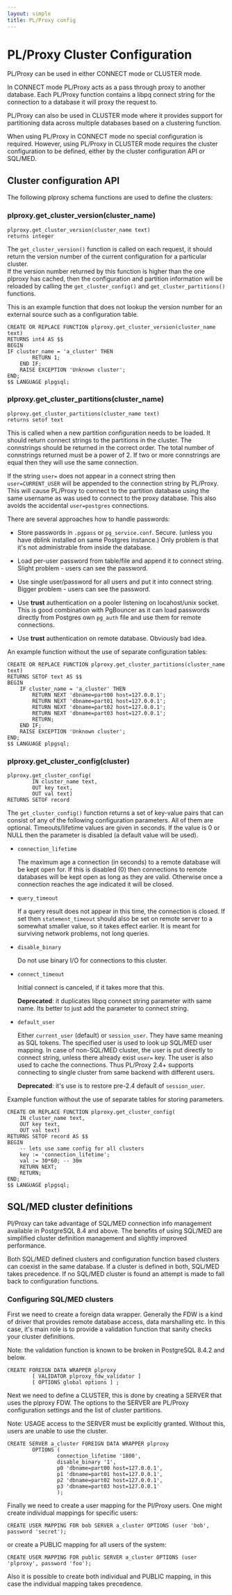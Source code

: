 ```yaml
---
layout: simple
title: PL/Proxy config
---
```


# PL/Proxy Cluster Configuration

PL/Proxy can be used in either CONNECT mode or CLUSTER mode.

In CONNECT mode PL/Proxy acts as a pass through proxy to another database.
Each PL/Proxy function contains a libpq connect string for the connection
to a database it will proxy the request to.

PL/Proxy can also be used in CLUSTER mode where it provides support for
partitioning data across multiple databases based on a clustering function.

When using PL/Proxy in CONNECT mode no special configuration is required.
However, using PL/Proxy in CLUSTER mode requires the cluster configuration
to be defined, either by the cluster configuration API or SQL/MED.

## Cluster configuration API

The following plproxy schema functions are used to define the clusters:

### plproxy.get_cluster_version(cluster_name)

    plproxy.get_cluster_version(cluster_name text)
    returns integer

The `get_cluster_version()` function is called on each request, it should return 
the version number of the current configuration for a particular cluster.  
If the version number returned by this function is higher than the one plproxy 
has cached, then the configuration and partition information will be reloaded
by calling the `get_cluster_config()` and `get_cluster_partitions()` functions.

This is an example function that does not lookup the version number for an 
external source such as a configuration table.

    CREATE OR REPLACE FUNCTION plproxy.get_cluster_version(cluster_name text)
    RETURNS int4 AS $$
    BEGIN
	IF cluster_name = 'a_cluster' THEN
            RETURN 1;
        END IF;
        RAISE EXCEPTION 'Unknown cluster';
    END;
    $$ LANGUAGE plpgsql;


### plproxy.get_cluster_partitions(cluster_name)

    plproxy.get_cluster_partitions(cluster_name text)
    returns setof text

This is called when a new partition configuration needs to be loaded. 
It should return connect strings to the partitions in the cluster.
The connstrings should be returned in the correct order.  The total
number of connstrings returned must be a power of 2.  If two or more
connstrings are equal then they will use the same connection.

If the string `user=` does not appear in a connect string then
`user=CURRENT_USER` will be appended to the connection string by PL/Proxy.  
This will cause PL/Proxy to connect to the partition database using
the same username as was used to connect to the proxy database.
This also avoids the accidental `user=postgres` connections.

There are several approaches how to handle passwords:

* Store passwords in `.pgpass` or `pg_service.conf`.  Secure.
  (unless you have dblink installed on same Postgres instance.)
  Only problem is that it's not administrable from inside the database.

* Load per-user password from table/file and append it to connect string.
  Slight problem - users can see the password.

* Use single user/password for all users and put it into connect string.
  Bigger problem - users can see the password.

* Use **trust** authentication on a pooler listening on locahost/unix socket.
  This is good combination with PgBouncer as it can load
  passwords directly from Postgres own `pg_auth` file and
  use them for remote connections.

* Use **trust** authentication on remote database.  Obviously bad idea.

An example function without the use of separate configuration tables:

    CREATE OR REPLACE FUNCTION plproxy.get_cluster_partitions(cluster_name text)
    RETURNS SETOF text AS $$
    BEGIN
        IF cluster_name = 'a_cluster' THEN
            RETURN NEXT 'dbname=part00 host=127.0.0.1';
            RETURN NEXT 'dbname=part01 host=127.0.0.1';
            RETURN NEXT 'dbname=part02 host=127.0.0.1';
            RETURN NEXT 'dbname=part03 host=127.0.0.1';
            RETURN;
        END IF;
        RAISE EXCEPTION 'Unknown cluster';
    END;
    $$ LANGUAGE plpgsql;

### plproxy.get_cluster_config(cluster)
 
    plproxy.get_cluster_config(
            IN cluster_name text,
            OUT key text,
            OUT val text)
    RETURNS SETOF record

The `get_cluster_config()` function returns a set of key-value pairs that can 
consist of any of the following configuration parameters.  All of them are 
optional. Timeouts/lifetime values are given in seconds.  If the value is 0
or NULL then the parameter is disabled (a default value will be used).


* `connection_lifetime`

  The maximum age a connection (in seconds) to a remote database will be kept
  open for. If this is disabled (0) then connections to remote databases will 
  be kept open as long as they are valid. Otherwise once a connection reaches 
  the age indicated it will be closed.

* `query_timeout`

  If a query result does not appear in this time, the connection
  is closed.  If set then `statement_timeout` should also be set
  on remote server to a somewhat smaller value, so it takes effect earlier.
  It is meant for surviving network problems, not long queries.

* `disable_binary`

  Do not use binary I/O for connections to this cluster.

* `connect_timeout`

  Initial connect is canceled, if it takes more that this.

  **Deprecated**: it duplicates libpq connect string parameter
  with same name.  Its better to just add the parameter to
  connect string.

* `default_user`

  Either `current_user` (default) or `session_user`.  They have same
  meaning as SQL tokens.  The specified user is used to look up SQL/MED
  user mapping.  In case of non-SQL/MED cluster, the user is put directly
  to connect string, unless there already exist `user=` key.  The user is
  also used to cache the connections.  Thus PL/Proxy 2.4+ supports connecting
  to single cluster from same backend with different users.

  **Deprecated**: it's use is to restore pre-2.4 default of `session_user`.

Example function without the use of separate tables for storing parameters.

    CREATE OR REPLACE FUNCTION plproxy.get_cluster_config(
        IN cluster_name text,
        OUT key text,
        OUT val text)
    RETURNS SETOF record AS $$
    BEGIN
        -- lets use same config for all clusters
        key := 'connection_lifetime';
        val := 30*60; -- 30m
        RETURN NEXT;
        RETURN;
    END;
    $$ LANGUAGE plpgsql;

## SQL/MED cluster definitions

Pl/Proxy can take advantage of SQL/MED connection info management available
in PostgreSQL 8.4 and above. The benefits of using SQL/MED are simplified
cluster definition management and slightly improved performance.

Both SQL/MED defined clusters and configuration function based clusters can
coexist in the same database. If a cluster is defined in both, SQL/MED takes
precedence. If no SQL/MED cluster is found an attempt is made to fall back to
configuration functions.

### Configuring SQL/MED clusters

First we need to create a foreign data wrapper. Generally the FDW is a kind of
driver that provides remote database access, data marshalling etc. In this
case, it's main role is to provide a validation function that sanity checks
your cluster definitions.

Note: the validation function is known to be broken in PostgreSQL 8.4.2 and
below.


    CREATE FOREIGN DATA WRAPPER plproxy
            [ VALIDATOR plproxy_fdw_validator ]
            [ OPTIONS global options ] ;

Next we need to define a CLUSTER, this is done by creating a SERVER that uses
the plproxy FDW.  The options to the SERVER are PL/Proxy configuration settings
and the list of cluster partitions.

Note: USAGE access to the SERVER must be explicitly granted. Without this,
users are unable to use the cluster.

    CREATE SERVER a_cluster FOREIGN DATA WRAPPER plproxy
            OPTIONS (
                    connection_lifetime '1800',
                    disable_binary '1',
                    p0 'dbname=part00 host=127.0.0.1',
                    p1 'dbname=part01 host=127.0.0.1',
                    p2 'dbname=part02 host=127.0.0.1',
                    p3 'dbname=part03 host=127.0.0.1'
                    );

Finally we need to create a user mapping for the Pl/Proxy users. One might
create individual mappings for specific users:

    CREATE USER MAPPING FOR bob SERVER a_cluster OPTIONS (user 'bob', password 'secret');

or create a PUBLIC mapping for all users of the system:

    CREATE USER MAPPING FOR public SERVER a_cluster OPTIONS (user 'plproxy', password 'foo');

Also it is possible to create both individual and PUBLIC mapping, in this case
the individual mapping takes precedence.

